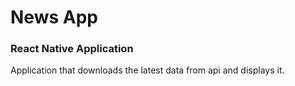 # News App
### React Native Application

Application that downloads the latest data from api and displays it.

